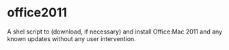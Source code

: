 office2011
==========

A shel script to (download, if necessary) and install Office:Mac 2011 and any known updates without any user intervention.
